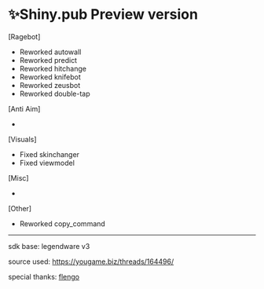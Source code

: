 # ✨Shiny.pub Preview version
 [Ragebot]

- Reworked autowall
- Reworked predict
- Reworked hitchange
- Reworked knifebot
- Reworked zeusbot
- Reworked double-tap


 [Anti Aim]
 
- 


 [Visuals]
 
 - Fixed skinchanger
 - Fixed viewmodel 

 [Misc]
 
- 


 [Other]
 
 - Reworked copy_command
 
 
 ---------------------------------
 
 sdk base: legendware v3
 
 source used: https://yougame.biz/threads/164496/
 
 special thanks:
 [flengo](https://yougame.biz/members/969909/)
 
 

